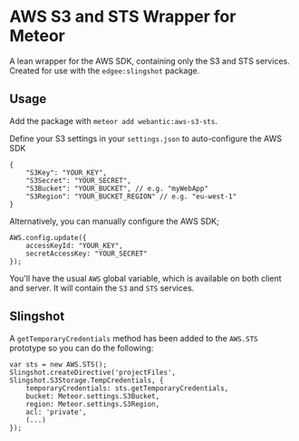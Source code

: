 # AWS S3 and STS Wrapper for Meteor

A lean wrapper for the AWS SDK, containing only the S3 and STS services. Created
for use with the `edgee:slingshot` package.

## Usage

Add the package with `meteor add webantic:aws-s3-sts`.

Define your S3 settings in your `settings.json` to auto-configure the AWS SDK
```
{
	"S3Key": "YOUR_KEY",
	"S3Secret": "YOUR_SECRET",
	"S3Bucket": "YOUR_BUCKET", // e.g. "myWebApp"
	"S3Region": "YOUR_BUCKET_REGION" // e.g. "eu-west-1"
}
```

Alternatively, you can manually configure the AWS SDK;
```
AWS.config.update({
	accessKeyId: "YOUR_KEY",
	secretAccessKey: "YOUR_SECRET"
});
```

You'll have the usual `AWS` global variable, which is available on both client
and server. It will contain the `S3` and `STS` services.



## Slingshot

A `getTemporaryCredentials` method has been added to the `AWS.STS` prototype so
you can do the following:
```
var sts = new AWS.STS();
Slingshot.createDirective('projectFiles', Slingshot.S3Storage.TempCredentials, {
	temporaryCredentials: sts.getTemporaryCredentials,
	bucket: Meteor.settings.S3Bucket,
	region: Meteor.settings.S3Region,
	acl: 'private',
	(...)
});
```
